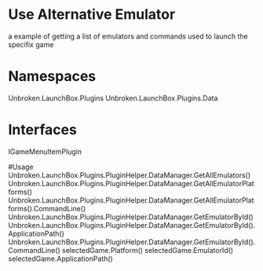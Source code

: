 # Use Alternative Emulator

a example of getting a list of emulators and commands used to launch the specifix game

# Namespaces
Unbroken.LaunchBox.Plugins
Unbroken.LaunchBox.Plugins.Data

# Interfaces
IGameMenuItemPlugin

#Usage
Unbroken.LaunchBox.Plugins.PluginHelper.DataManager.GetAllEmulators()
Unbroken.LaunchBox.Plugins.PluginHelper.DataManager.GetAllEmulatorPlatforms()
Unbroken.LaunchBox.Plugins.PluginHelper.DataManager.GetAllEmulatorPlatforms().CommandLine()
Unbroken.LaunchBox.Plugins.PluginHelper.DataManager.GetEmulatorById()
Unbroken.LaunchBox.Plugins.PluginHelper.DataManager.GetEmulatorById().ApplicationPath()
Unbroken.LaunchBox.Plugins.PluginHelper.DataManager.GetEmulatorById().CommandLine()
selectedGame.Platform()
selectedGame.EmulatorId()
selectedGame.ApplicationPath()

